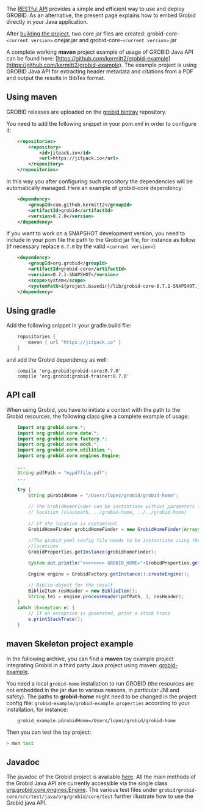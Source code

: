 The [RESTful API](Grobid-service.md) provides a simple and efficient way to use and deploy GROBID. 
As an alternative, the present page explains how to embed Grobid directly in your Java application. 

After [building the project](Install-Grobid.md), two core jar files are created: grobid-core-`<current version>`.onejar.jar 
and grobid-core-`<current version>`.jar
	
A complete working **maven** project example of usage of GROBID Java API can be found here: [https://github.com/kermitt2/grobid-example](https://github.com/kermitt2/grobid-example). 
The example project is using GROBID Java API for extracting header metadata and citations from a PDF and output the results in BibTex format.  

## Using maven

GROBID releases are uploaded on the [grobid bintray](https://bintray.com/rookies/maven/grobid) repository. 

You need to add the following snippet in your pom.xml in order to configure it:

```xml
    <repositories>
        <repository>
            <id>jitpack.io</id>
            <url>https://jitpack.io</url>
        </repository>
    </repositories>         
```
  

In this way you after configuring such repository the dependencies will be automatically managed.
Here an example of grobid-core dependency: 
```xml
	<dependency>
        <groupId>com.github.kermitt2</groupId>
        <artifactId>grobid</artifactId>
        <version>0.7.0</version>
    </dependency>
```
 
If you want to work on a SNAPSHOT development version, you need to include in your pom file the path to the Grobid jar file, 
for instance as follow (if necessary replace `0.7.0` by the valid `<current version>`):

```xml
	<dependency>
	    <groupId>org.grobid</groupId>
	    <artifactId>grobid-core</artifactId>
	    <version>0.7.1-SNAPSHOT</version>
	    <scope>system</scope>
	    <systemPath>${project.basedir}/lib/grobid-core-0.7.1-SNAPSHOT.jar</systemPath>
	</dependency>
```

## Using gradle

Add the following snippet in your gradle.build file: 

```groovy
    repositories { 
        maven { url "https://jitpack.io" }
    }
```

and add the Grobid dependency as well: 
```
    compile 'org.grobid:grobid-core:0.7.0'
    compile 'org.grobid:grobid-trainer:0.7.0'
```


## API call

When using Grobid, you have to initiate a context with the path to the Grobid resources, the following class give a complete example of usage:

```java
    import org.grobid.core.*;
    import org.grobid.core.data.*;
    import org.grobid.core.factory.*;
    import org.grobid.core.mock.*;
    import org.grobid.core.utilities.*;
    import org.grobid.core.engines.Engine;
    
	...
    String pdfPath = "mypdffile.pdf";
    ...
	
	try {
		String pGrobidHome = "/Users/lopez/grobid/grobid-home";

	    // The GrobidHomeFinder can be instantiate without parameters to verify the grobid home in the standard
	    // location (classpath, ../grobid-home, ../../grobid-home)
	    
	    // If the location is customised: 
	    GrobidHomeFinder grobidHomeFinder = new GrobidHomeFinder(Arrays.asList(pGrobidHome));		
	    
	    //The grobid yaml config file needs to be instantiate using the correct grobidHomeFinder or it will use the default 
	    //locations
		GrobidProperties.getInstance(grobidHomeFinder);

		System.out.println(">>>>>>>> GROBID_HOME="+GrobidProperties.getGrobidHome());

		Engine engine = GrobidFactory.getInstance().createEngine();

		// Biblio object for the result
		BiblioItem resHeader = new BiblioItem();
		String tei = engine.processHeader(pdfPath, 1, resHeader);
	} 
	catch (Exception e) {
		// If an exception is generated, print a stack trace
		e.printStackTrace();
	} 
```



## maven Skeleton project example

In the following archive, you can find a __maven__ toy example project integrating Grobid in a third party Java project using maven: [grobid-example](https://github.com/kermitt2/grobid-example). 

You need a local `grobid-home` installation to run GROBID (the resources are not embedded in the jar due to various reasons, in particular JNI and safety). The paths to __grobid-home__ might need to be changed in the project config file:  `grobid-example/grobid-example.properties` according to your installation, for instance: 

		grobid_example.pGrobidHome=/Users/lopez/grobid/grobid-home

Then you can test the toy project:
```bash
> mvn test
```

## Javadoc

The javadoc of the Grobid project is available [here](https://grobid.github.io). All the main methods of the Grobid Java API are currently accessible via the single class [org.grobid.core.engines.Engine](https://grobid.github.io/grobid-core/org/grobid/core/engines/Engine.html). The various test files under `grobid/grobid-core/src/test/java/org/grobid/core/test` further illustrate how to use the Grobid java API.
